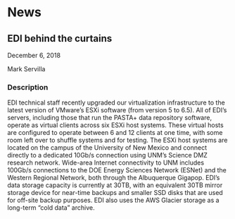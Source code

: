 # News 

## EDI behind the curtains

December 6, 2018

Mark Servilla

### Description

EDI technical staff recently upgraded our virtualization infrastructure to the latest version of VMware’s ESXi software (from version 5 to 6.5). All of EDI’s servers, including those that run the PASTA+ data repository software, operate as virtual clients across six ESXi host systems. These virtual hosts are configured to operate between 6 and 12 clients at one time, with some room left over to shuffle systems  and for testing. The ESXi host systems are located on the campus of the University of New Mexico and connect directly to a dedicated 10Gb/s connection using UNM’s Science DMZ research network. Wide-area Internet connectivity to UNM includes 100Gb/s connections to the DOE Energy Sciences Network (ESNet) and the Western Regional Network, both through the Albuquerque Gigapop. EDI’s data storage capacity is currently at 30TB, with an equivalent 30TB mirror storage device for near-time backups and smaller SSD disks that are used for off-site backup purposes. EDI also uses the AWS Glacier storage as a long-term “cold data” archive.

<!-- News -->
